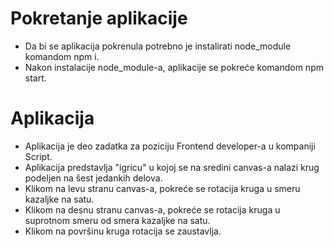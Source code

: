 # Pokretanje aplikacije

- Da bi se aplikacija pokrenula potrebno je instalirati node_module komandom npm i.
- Nakon instalacije node_module-a, aplikacije se pokreće komandom npm start.

# Aplikacija

- Aplikacija je deo zadatka za poziciju Frontend developer-a u kompaniji Script.
- Aplikacija predstavlja "igricu" u kojoj se na sredini canvas-a nalazi krug podeljen na šest jedankih delova.
- Klikom na levu stranu canvas-a, pokreće se rotacija kruga u smeru kazaljke na satu.
- Klikom na desnu stranu canvas-a, pokreće se rotacija kruga u suprotnom smeru od smera kazaljke na satu.
- Klikom na površinu kruga rotacija se zaustavlja.
